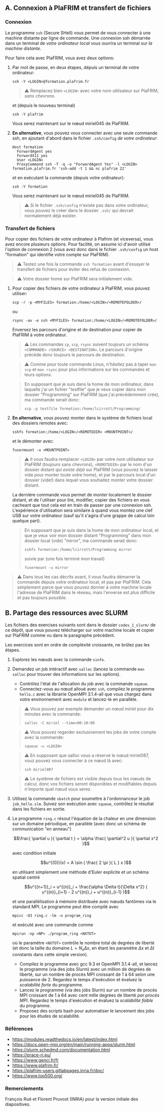 ## A. Connexion à PlaFRIM et transfert de fichiers

### Connexion
Le programme `ssh` (Secure SHell) vous permet de vous connecter à une machine distante par ligne de commande.
Une connexion ssh démarrée dans un terminal de _votre ordinateur local_ vous ouvrira un terminal _sur la machine distante_.

Pour faire cela avec PlaFRIM, vous avez deux options:

1. Par mot de passe, en deux étapes, dépuis un terminal de votre ordinateur:
    ```
    ssh -Y <LOGIN>@formation.plafrim.fr
    ```

    > :warning: Remplacez bien `<LOGIN>` avec votre nom utilisateur sur PlaFRIM, _sans chevrons_.

    et (depuis le nouveau terminal)
    ```
    ssh -Y plafrim
    ```
    Vous serez maintenant sur le nœud miriel045 de PlaFRIM.

2. **En alternative**, vous pouvez vous connecter avec une seule commande ssh, en ajoutant d'abord dans le fichier `.ssh/config` _de votre ordinateur_:
    ```
    Host formation
      ForwardAgent yes
      ForwardX11 yes
      User <LOGIN>
      ProxyCommand ssh -T -q -o "ForwardAgent Yes" -l <LOGIN> formation.plafrim.fr 'ssh-add -t 1 && nc plafrim 22'
    ```
    et en exécutant la commande (depuis votre ordinateur):
    ```
    ssh -Y formation
    ```
    Vous serez maintenant sur le nœud miriel045 de PlaFRIM.

    > :warning: Si le fichier `.ssh/config` n'existe pas dans votre ordinateur, vous pouvez le créer dans le dossier `.ssh/` qui devrait normalement déjà exister.


### Transfert de fichiers
Pour copier des fichiers de votre ordinateur à Plafrim (et viceversa), vous avez encore plusieurs options. Pour facilité, on assume ici d'avoir utilisé l'option de connexion 2 (vous avez donc dans le fichier `.ssh/config` un host "formation" qui identifie votre compte sur PlaFRIM).

> :warning: Testez une fois la commande `ssh formation` avant d'essayer le transfert de fichiers pour éviter des refus de connexion.

> :warning: Votre dossier home sur PlaFRIM sera initialement vide.

1. Pour copier des fichiers de votre ordinateur à PlaFRIM, vous pouvez utiliser:
   ```
   scp -r -p <MYFILES> formation:/home/<LOGIN>/<REMOTEFOLDER>/
   ```
   ou
   ```
   rsync -av -e ssh <MYFILES> formation:/home/<LOGIN>/<REMOTEFOLDER>/
   ```
   Enversez les parcours d'origine et de destination pour copier de PlaFRIM à votre ordinateur.

   > :warning: Les commandes `cp`, `scp`, `rsync` suivent toujours un schéma `<COMMANDE> <SOURCE> <DESTINATION>`. Le parcours d'origine précède donc toujours le parcours de destination.

   > :warning: Comme pour toute commande Linux, n'hésitez pas à taper `man scp` et `man rsync` pour plus informations sur les commandes et leurs options.

   > En supposant que je suis dans la home de mon ordinateur, dans laquelle j'ai un fichier "testfile" que je veux copier dans mon dossier "Programming" sur PlaFRIM (que j'ai précédemment crée), ma commande serait donc:
   > ```
   > scp -p testfile formation:/home/lcirrott/Programming/
   > ```

2. **En alternative**, vous pouvez monter dans le système de fichiers local des dossiers remotes avec:
    ```
    sshfs formation:/home/<LOGIN>/<REMOTEDIR> <MOUNTPOINT>/
    ```
    et le démonter avec:
    ```
    fusermount -u <MOUNTPOINT>
    ```

    > :warning: Il vous faudra remplacer `<LOGIN>` par votre nom utilisateur sur PlaFRIM (toujours sans chevrons), `<REMOTEDIR>` par le nom d'un dossier distant _qui existe déjà_ sur PlaFRIM (vous pouvez le laisser vide pour monter toute votre home), et <MOUNTPOINT> par le parcours local d'un dossier (vide!) dans lequel vous souhaitez monter votre dossier distant.

    La dernière commande vous permet de _monter_ localement le dossier distant, et de l'utiliser pour lire, modifier, copier des fichiers en vous cacheant que tout cela est en train de passer par une connexion ssh. L'expérience d'utilisation sera similaire à quand vous montez une clef USB sur votre ordinateur (sauf qu'il s'agira d'une grappe de calcul loin quelque part).

    > En supposant que je suis dans la home de mon ordinateur local, et que je veux voir mon dossier distant "Programming" dans mon dossier local (vide) "mirror", ma commande serait donc:
    > ```
    > sshfs formation:/home/lcirrott/Programming mirror
    > ```
    > suivie par (une fois terminé mon travail)
    > ```
    > fusermount -u mirror
    > ```

> :warning: Dans tous les cas décrits avant, il vous faudra démarrer la commande depuis votre ordinateur local, et pas par PlaFRIM. Cela simplement parce que vous pouvez donner à votre machine locale l'adresse de PlaFRIM dans le réseau, mais l'enverse est plus difficile et pas toujours possible.

## B. Partage des ressources avec SLURM
Les fichiers des exercises suivants sont dans le dossier `codes_1_slurm/` de ce dépôt, que vous pouvez télécharger sur votre machine locale et copier sur PlaFRIM comme vu dans le paragraphe précédent.

Les exercices sont en ordre de compléxité croissante, ne brûlez pas les étapes.

1. Explorez les nœuds avec la commande `sinfo`.
2. Demandez un job intéractif avec `salloc` (lancez la commande `man salloc` pour trouver des informations sur les options).
    - Contrôlez l'état de l'allocation du job avec la commande `squeue`.
    - Connectez-vous au nœud alloué avec `ssh`, compilez le programme `hello.c` avec la librairie OpenMPI 3.1.4-all que vous chargez dans votre environnement avec `module` et lancez-le en parallèle.

    > :warning: Vous pouvez par exemple demander un nœud miriel pour dix minutes avec la commande:
    > ```
    > salloc -C miriel --time=00:10:00
    > ```

    > :warning: Vous pouvez regarder exclusivement les jobs de votre compte avec la commande:
    > ```
    > squeue -u <LOGIN>
    > ```

    > :warning: En supposant que salloc vous a réservé le nœud miriel087, vouz pouvez vous connecter à ce nœud là avec:
    > ```
    > ssh miriel087
    > ```

    > :warning: Le système de fichiers est visible depuis tous les nœuds de calcul, donc vos fichiers seront disponibles et modifiables depuis n'importe quel nœud vous serez.

3. Utilisez la commande `sbatch` pour soumettre à l'ordonnanceur le job `job_hello.slm`. Suivez son exécution avec `squeue`, contrôlez le résultat dans les fichiers en sortie.
4. Le programme `ring.c` résout l'équation de la chaleur en une dimension sur un domaine périodique, en parallèle (avec donc un schéma de communication "en anneau")
    ```math
    \frac{ \partial u }{ \partial t } = \alpha \frac{ \partial^2 u }{ \partial x^2 }
    ```
    avec condition initiale
    ```math
    u^{(0)}(x) = A \sin ( \frac{ 2 \pi }{ L } x )
    ```
    en utilisant simplement une méthode d'Euler explicite et un schéma spatial centré
    ```math
    u^{(n+1)}_i = u^{(n)}_i + \frac{\alpha \Delta t}{\Delta x^2} ( u^{(n)}_{i+1} - 2 u^{(n)}_i + u^{(n)}_{i-1} )
    ```
    et une parallélisation à mémoire distribuée avec nœuds fantômes via le standard MPI. Le programme peut être compilé avec
    ```
    mpicc -O3 ring.c -lm -o program_ring
    ```
    et exécuté avec une commande comme
    ```
    mpirun -np <NP> ./program_ring <NXTOT>
    ```
    où le paramètre `<NXTOT>` contrôle le nombre total de degrées de liberté (et donc la taille du domaine $` L = N_x \Delta x `$, en étant les paramètre $` \Delta x `$ et $` \Delta t `$ constants dans cette simple version).
    - Compilez le programme avec gcc 9.3 et OpenMPI 3.1.4-all, et lancez le programme (via des jobs Slurm) avec un million de degrées de liberté, sur un nombre de procès MPI croissant de 1 à 64 selon une puissance de 2. Regardez le temps d'exécution et évaluez la _scalabilité forte_ du programme.
    - Lancez le programme (via des jobs Slurm) sur un nombre de procès MPI croissant de 1 à 64 avec cent mille degrées de liberté _par procès MPI_. Regardez le temps d'exécution et évaluez la _scalabilité faible_ du programme.
    - Proposez des scripts bash pour automatiser le lancement des jobs pour les études de scalabilité.


### Références
- https://modules.readthedocs.io/en/latest/index.html
- https://docs.open-mpi.org/en/main/running-apps/slurm.html
- https://slurm.schedmd.com/documentation.html
- https://prace-ri.eu/
- https://www.genci.fr/fr
- https://www.plafrim.fr/
- https://plafrim-users.gitlabpages.inria.fr/doc/
- https://www.top500.org/

### Remerciements
François Rué et Florent Pruvost (INRIA) pour la version initiale des diapositives.
